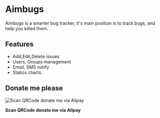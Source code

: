 Aimbugs
=======

Aimbugs is a smarter bug tracker, it's main position is to track bugs, and help you killed them.

Features
--------

* Add,Edit,Delete issues
* Users, Groups management
* Email, SMS notify
* Statics charts

## Donate me please

![Scan QRCode donate me via Alipay](https://www.netroby.com/images/alipayme.jpg)

**Scan QRCode donate me via Alipay**
